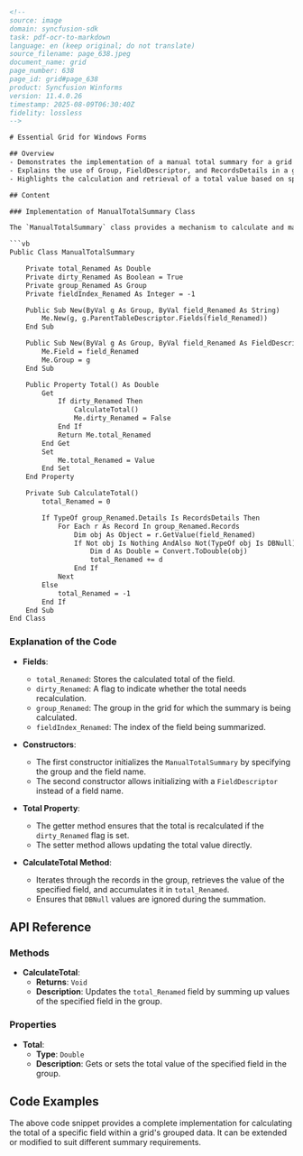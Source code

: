 ```html
<!--
source: image
domain: syncfusion-sdk
task: pdf-ocr-to-markdown
language: en (keep original; do not translate)
source_filename: page_638.jpeg
document_name: grid
page_number: 638
page_id: grid#page_638
product: Syncfusion Winforms
version: 11.4.0.26
timestamp: 2025-08-09T06:30:40Z
fidelity: lossless
-->

# Essential Grid for Windows Forms

## Overview
- Demonstrates the implementation of a manual total summary for a grid in VB.NET.
- Explains the use of Group, FieldDescriptor, and RecordsDetails in a grid context.
- Highlights the calculation and retrieval of a total value based on specific fields in the grid.

## Content

### Implementation of ManualTotalSummary Class

The `ManualTotalSummary` class provides a mechanism to calculate and manage the total of a specific field within a Grid's grouped data. Below is the complete implementation in VB.NET.

```vb
Public Class ManualTotalSummary

    Private total_Renamed As Double
    Private dirty_Renamed As Boolean = True
    Private group_Renamed As Group
    Private fieldIndex_Renamed As Integer = -1

    Public Sub New(ByVal g As Group, ByVal field_Renamed As String)
        Me.New(g, g.ParentTableDescriptor.Fields(field_Renamed))
    End Sub

    Public Sub New(ByVal g As Group, ByVal field_Renamed As FieldDescriptor)
        Me.Field = field_Renamed
        Me.Group = g
    End Sub

    Public Property Total() As Double
        Get
            If dirty_Renamed Then
                CalculateTotal()
                Me.dirty_Renamed = False
            End If
            Return Me.total_Renamed
        End Get
        Set
            Me.total_Renamed = Value
        End Set
    End Property

    Private Sub CalculateTotal()
        total_Renamed = 0

        If TypeOf group_Renamed.Details Is RecordsDetails Then
            For Each r As Record In group_Renamed.Records
                Dim obj As Object = r.GetValue(field_Renamed)
                If Not obj Is Nothing AndAlso Not(TypeOf obj Is DBNull) Then
                    Dim d As Double = Convert.ToDouble(obj)
                    total_Renamed += d
                End If
            Next
        Else
            total_Renamed = -1
        End If
    End Sub
End Class
```

### Explanation of the Code

- **Fields**:
  - `total_Renamed`: Stores the calculated total of the field.
  - `dirty_Renamed`: A flag to indicate whether the total needs recalculation.
  - `group_Renamed`: The group in the grid for which the summary is being calculated.
  - `fieldIndex_Renamed`: The index of the field being summarized.

- **Constructors**:
  - The first constructor initializes the `ManualTotalSummary` by specifying the group and the field name.
  - The second constructor allows initializing with a `FieldDescriptor` instead of a field name.

- **Total Property**:
  - The getter method ensures that the total is recalculated if the `dirty_Renamed` flag is set.
  - The setter method allows updating the total value directly.

- **CalculateTotal Method**:
  - Iterates through the records in the group, retrieves the value of the specified field, and accumulates it in `total_Renamed`.
  - Ensures that `DBNull` values are ignored during the summation.

## API Reference

### Methods
- **CalculateTotal**:
  - **Returns**: `Void`
  - **Description**: Updates the `total_Renamed` field by summing up values of the specified field in the group.

### Properties
- **Total**:
  - **Type**: `Double`
  - **Description**: Gets or sets the total value of the specified field in the group.

## Code Examples

The above code snippet provides a complete implementation for calculating the total of a specific field within a grid's grouped data. It can be extended or modified to suit different summary requirements.

<!-- tags: [syncfusion-winforms, grid, summary, total, vb.net] keywords: [manual total summary, grouped data, records details, field descriptor, total calculation, grid summary] -->
```